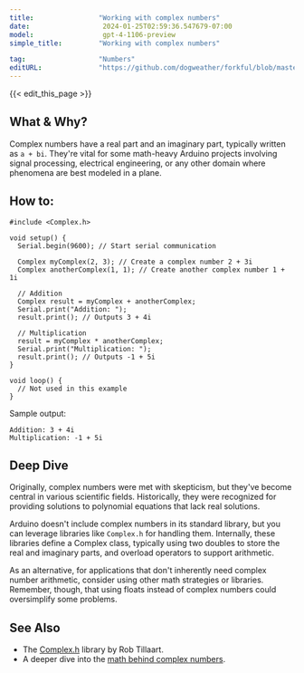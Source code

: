 ```yaml
---
title:                "Working with complex numbers"
date:                  2024-01-25T02:59:36.547679-07:00
model:                 gpt-4-1106-preview
simple_title:         "Working with complex numbers"

tag:                  "Numbers"
editURL:              "https://github.com/dogweather/forkful/blob/master/content/en/arduino/working-with-complex-numbers.md"
---
```


{{< edit_this_page >}}

## What & Why?
Complex numbers have a real part and an imaginary part, typically written as `a + bi`. They're vital for some math-heavy Arduino projects involving signal processing, electrical engineering, or any other domain where phenomena are best modeled in a plane.

## How to:
```Arduino
#include <Complex.h>

void setup() {
  Serial.begin(9600); // Start serial communication
  
  Complex myComplex(2, 3); // Create a complex number 2 + 3i
  Complex anotherComplex(1, 1); // Create another complex number 1 + 1i
  
  // Addition
  Complex result = myComplex + anotherComplex; 
  Serial.print("Addition: "); 
  result.print(); // Outputs 3 + 4i
  
  // Multiplication
  result = myComplex * anotherComplex; 
  Serial.print("Multiplication: ");
  result.print(); // Outputs -1 + 5i
}

void loop() {
  // Not used in this example
}
```
Sample output:
```
Addition: 3 + 4i
Multiplication: -1 + 5i
```

## Deep Dive
Originally, complex numbers were met with skepticism, but they've become central in various scientific fields. Historically, they were recognized for providing solutions to polynomial equations that lack real solutions. 

Arduino doesn't include complex numbers in its standard library, but you can leverage libraries like `Complex.h` for handling them. Internally, these libraries define a Complex class, typically using two doubles to store the real and imaginary parts, and overload operators to support arithmetic.

As an alternative, for applications that don't inherently need complex number arithmetic, consider using other math strategies or libraries. Remember, though, that using floats instead of complex numbers could oversimplify some problems.

## See Also
- The [Complex.h](https://github.com/RobTillaart/Complex) library by Rob Tillaart.
- A deeper dive into the [math behind complex numbers](https://mathworld.wolfram.com/ComplexNumber.html).
